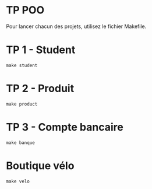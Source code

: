 # TP POO

Pour lancer chacun des projets, utilisez le fichier Makefile.

# TP 1 - Student

```shell
make student
```

# TP 2 - Produit

```shell
make product
```

# TP 3 - Compte bancaire

```shell
make banque
```

# Boutique vélo

```shell
make velo
```